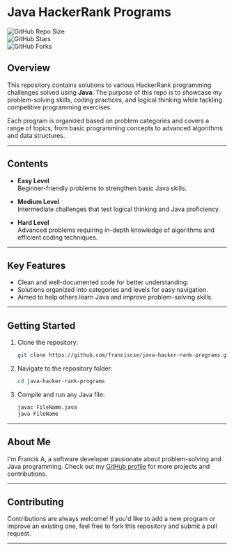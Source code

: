 # Java HackerRank Programs  

![GitHub Repo Size](https://img.shields.io/github/repo-size/franciscse/java-hacker-rank-programs)  
![GitHub Stars](https://img.shields.io/github/stars/franciscse/java-hacker-rank-programs?style=social)  
![GitHub Forks](https://img.shields.io/github/forks/franciscse/java-hacker-rank-programs?style=social)  

## Overview  

This repository contains solutions to various HackerRank programming challenges solved using **Java**. The purpose of this repo is to showcase my problem-solving skills, coding practices, and logical thinking while tackling competitive programming exercises.  

Each program is organized based on problem categories and covers a range of topics, from basic programming concepts to advanced algorithms and data structures.  

---

## Contents  

- **Easy Level**  
  Beginner-friendly problems to strengthen basic Java skills.  

- **Medium Level**  
  Intermediate challenges that test logical thinking and Java proficiency.  

- **Hard Level**  
  Advanced problems requiring in-depth knowledge of algorithms and efficient coding techniques.  

---

## Key Features  

- Clean and well-documented code for better understanding.  
- Solutions organized into categories and levels for easy navigation.  
- Aimed to help others learn Java and improve problem-solving skills.  

---

## Getting Started  

1. Clone the repository:  
   ```bash  
   git clone https://github.com/franciscse/java-hacker-rank-programs.git  
   ```  

2. Navigate to the repository folder:  
   ```bash  
   cd java-hacker-rank-programs  
   ```  

3. Compile and run any Java file:  
   ```bash  
   javac FileName.java  
   java FileName  
   ```  

---

## About Me  

I'm Francis A, a software developer passionate about problem-solving and Java programming. Check out my [GitHub profile](https://github.com/franciscse) for more projects and contributions.  

---

## Contributing  

Contributions are always welcome! If you'd like to add a new program or improve an existing one, feel free to fork this repository and submit a pull request.  

---
